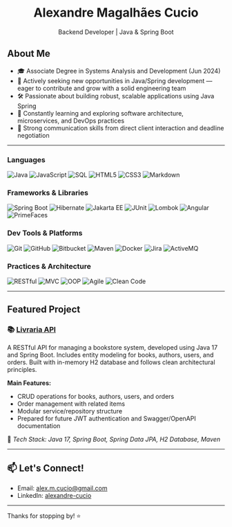<h1 align="center"> Alexandre Magalhães Cucio </h1>

<p align="center">
  <p align="center">
  Backend Developer | Java & Spring Boot
</p>

## About Me

- 🎓 Associate Degree in Systems Analysis and Development (Jun 2024)
- 💼 Actively seeking new opportunities in Java/Spring development — eager to contribute and grow with a solid engineering team
- 🛠️ Passionate about building robust, scalable applications using Java Spring
- 🌱 Constantly learning and exploring software architecture, microservices, and DevOps practices
- 🤝 Strong communication skills from direct client interaction and deadline negotiation

---

### Languages
![Java](https://img.shields.io/badge/Java-%23ED8B00.svg?style=for-the-badge&logo=java&logoColor=white)
![JavaScript](https://img.shields.io/badge/JavaScript-%23F7DF1E.svg?style=for-the-badge&logo=javascript&logoColor=black)
![SQL](https://img.shields.io/badge/SQL-%2300C8FF.svg?style=for-the-badge&logo=sqlite&logoColor=white)
![HTML5](https://img.shields.io/badge/HTML5-%23E34F26.svg?style=for-the-badge&logo=html5&logoColor=white)
![CSS3](https://img.shields.io/badge/CSS3-%231572B6.svg?style=for-the-badge&logo=css3&logoColor=white)
![Markdown](https://img.shields.io/badge/Markdown-%23000000.svg?style=for-the-badge&logo=markdown&logoColor=white)

### Frameworks & Libraries
![Spring Boot](https://img.shields.io/badge/Spring_Boot-%236DB33F.svg?style=for-the-badge&logo=spring&logoColor=white)
![Hibernate](https://img.shields.io/badge/Hibernate-59666C?style=for-the-badge&logo=hibernate&logoColor=white)
![Jakarta EE](https://img.shields.io/badge/Jakarta%20EE-%23007FFF.svg?style=for-the-badge&logo=jakartaee&logoColor=white)
![JUnit](https://img.shields.io/badge/JUnit-25A162?style=for-the-badge&logo=java&logoColor=white)
![Lombok](https://img.shields.io/badge/Lombok-%23FF0000.svg?style=for-the-badge&logo=lombok&logoColor=white)
![Angular](https://img.shields.io/badge/Angular-%23DD0031.svg?style=for-the-badge&logo=angular&logoColor=white)
![PrimeFaces](https://img.shields.io/badge/PrimeFaces-%230074A8.svg?style=for-the-badge&logo=java&logoColor=white)

### Dev Tools & Platforms
![Git](https://img.shields.io/badge/Git-%23F05032.svg?style=for-the-badge&logo=git&logoColor=white)
![GitHub](https://img.shields.io/badge/GitHub-%23181717.svg?style=for-the-badge&logo=github&logoColor=white)
![Bitbucket](https://img.shields.io/badge/Bitbucket-%230047B3.svg?style=for-the-badge&logo=bitbucket&logoColor=white)
![Maven](https://img.shields.io/badge/Maven-C71A36?style=for-the-badge&logo=apachemaven&logoColor=white)
![Docker](https://img.shields.io/badge/Docker-%232496ED.svg?style=for-the-badge&logo=docker&logoColor=white)
![Jira](https://img.shields.io/badge/Jira-%230052CC.svg?style=for-the-badge&logo=jira&logoColor=white)
![ActiveMQ](https://img.shields.io/badge/ActiveMQ-%23E40046.svg?style=for-the-badge&logo=apache&logoColor=white)

### Practices & Architecture
![RESTful](https://img.shields.io/badge/RESTful%20APIs-%23007396.svg?style=for-the-badge&logo=apachespark&logoColor=white)
![MVC](https://img.shields.io/badge/MVC%20Architecture-%231572B6.svg?style=for-the-badge&logo=codefactor&logoColor=white)
![OOP](https://img.shields.io/badge/OOP-%23FF8300.svg?style=for-the-badge&logo=abstract&logoColor=white)
![Agile](https://img.shields.io/badge/Agile-Scrum%2FKanban-%2300A99D.svg?style=for-the-badge&logo=agile&logoColor=white)
![Clean Code](https://img.shields.io/badge/Clean%20Code-%2300B4D8.svg?style=for-the-badge&logo=codecov&logoColor=white)

---

<!--

## 📈 GitHub Stats

<div align="center">
  <img height="150em" src="https://github-readme-stats.vercel.app/api?username=Alexandre-Cucio&show_icons=true&theme=tokyonight" />
  <img height="150em" src="https://github-readme-stats.vercel.app/api/top-langs/?username=Alexandre-Cucio&layout=compact&theme=tokyonight" />
</div>

--- -->

## Featured Project

### 📚 [Livraria API](https://github.com/alexandre-cucio/livrariaonline)
A RESTful API for managing a bookstore system, developed using Java 17 and Spring Boot. Includes entity modeling for books, authors, users, and orders. Built with in-memory H2 database and follows clean architectural principles.

**Main Features:**
- CRUD operations for books, authors, users, and orders
- Order management with related items
- Modular service/repository structure
- Prepared for future JWT authentication and Swagger/OpenAPI documentation

🔧 *Tech Stack: Java 17, Spring Boot, Spring Data JPA, H2 Database, Maven*


---

## 📫 Let's Connect!

- Email: [alex.m.cucio@gmail.com](mailto:alex.m.cucio@gmail.com)  
- LinkedIn: [alexandre-cucio](https://linkedin.com/in/alexandre-cucio)  

---

Thanks for stopping by! ⭐
